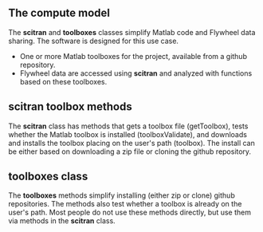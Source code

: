 ## The compute model
The **scitran** and **toolboxes** classes simplify Matlab code and Flywheel data sharing.  The software is designed for this use case.

* One or more Matlab toolboxes for the project, available from a github repository. 
* Flywheel data are accessed using **scitran** and analyzed with functions based on these toolboxes.

## scitran toolbox methods
The **scitran** class has methods that gets a toolbox file (getToolbox), tests whether the Matlab toolbox is installed (toolboxValidate), and downloads and installs the toolbox placing on the user's path (toolbox).  The install can be either based on downloading a zip file or cloning the github repository.

## toolboxes class
The **toolboxes** methods simplify installing (either zip or clone) github repositories.  The methods also test whether a toolbox is already on the user's path.  Most people do not use these methods directly, but use them via methods in the **scitran** class.
